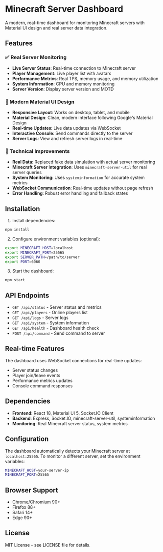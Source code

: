 # Minecraft Server Dashboard

A modern, real-time dashboard for monitoring Minecraft servers with Material UI design and real server data integration.

## Features

### ✅ Real Server Monitoring
- **Live Server Status**: Real-time connection to Minecraft server
- **Player Management**: Live player list with avatars
- **Performance Metrics**: Real TPS, memory usage, and memory utilization
- **System Information**: CPU and memory monitoring
- **Server Version**: Display server version and MOTD

### 🎨 Modern Material UI Design
- **Responsive Layout**: Works on desktop, tablet, and mobile
- **Material Design**: Clean, modern interface following Google's Material Design
- **Real-time Updates**: Live data updates via WebSocket
- **Interactive Console**: Send commands directly to the server
- **Server Logs**: View and refresh server logs in real-time

### 🔧 Technical Improvements
- **Real Data**: Replaced fake data simulation with actual server monitoring
- **Minecraft Server Integration**: Uses `minecraft-server-util` for real server queries
- **System Monitoring**: Uses `systeminformation` for accurate system metrics
- **WebSocket Communication**: Real-time updates without page refresh
- **Error Handling**: Robust error handling and fallback states

## Installation

1. Install dependencies:
```bash
npm install
```

2. Configure environment variables (optional):
```bash
export MINECRAFT_HOST=localhost
export MINECRAFT_PORT=25565
export SERVER_PATH=/path/to/server
export PORT=6060
```

3. Start the dashboard:
```bash
npm start
```

## API Endpoints

- `GET /api/status` - Server status and metrics
- `GET /api/players` - Online players list
- `GET /api/logs` - Server logs
- `GET /api/system` - System information
- `GET /api/health` - Dashboard health check
- `POST /api/command` - Send command to server

## Real-time Features

The dashboard uses WebSocket connections for real-time updates:
- Server status changes
- Player join/leave events
- Performance metrics updates
- Console command responses

## Dependencies

- **Frontend**: React 18, Material UI 5, Socket.IO Client
- **Backend**: Express, Socket.IO, minecraft-server-util, systeminformation
- **Monitoring**: Real Minecraft server status, system metrics

## Configuration

The dashboard automatically detects your Minecraft server at `localhost:25565`. To monitor a different server, set the environment variables:

```bash
MINECRAFT_HOST=your-server-ip
MINECRAFT_PORT=25565
```

## Browser Support

- Chrome/Chromium 90+
- Firefox 88+
- Safari 14+
- Edge 90+

## License

MIT License - see LICENSE file for details.
